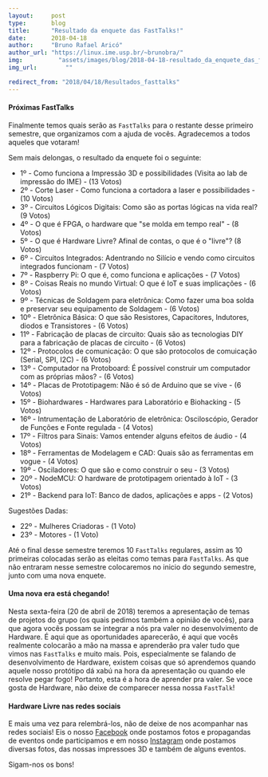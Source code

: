 ```yaml
---
layout:     post
type:       blog
title:      "Resultado da enquete das FastTalks!"
date:       2018-04-18
author:     "Bruno Rafael Aricó"
author_url: "https://linux.ime.usp.br/~brunobra/"
img: 	      "assets/images/blog/2018-04-18-resultado_da_enquete_das_fasttalks/check.jpg"
img_url: 		""

redirect_from: "2018/04/18/Resultados_fasttalks"
---
```


#### Próximas FastTalks

Finalmente temos quais serão as `FastTalks` para o restante desse primeiro semestre, que organizamos com a ajuda de vocês. Agradecemos a todos aqueles que votaram!

Sem mais delongas, o resultado da enquete foi o seguinte:

- 1º - Como funciona a Impressão 3D e possibilidades (Visita ao lab de impressão do IME) - (13 Votos)
- 2º - Corte Laser - Como funciona a cortadora a laser e possibilidades - (10 Votos)
- 3º - Circuitos Lógicos Digitais: Como são as portas lógicas na vida real? (9 Votos)
- 4º - O que é FPGA, o hardware que "se molda em tempo real" - (8 Votos)
- 5º - O que é Hardware Livre? Afinal de contas, o que é o "livre"? (8 Votos)
- 6º - Circuitos Integrados: Adentrando no Silício e vendo como circuitos integrados funcionam - (7 Votos)
- 7º - Raspberry Pi: O que é, como funciona e aplicações - (7 Votos)
- 8º - Coisas Reais no mundo Virtual: O que é IoT e suas implicações - (6 Votos)
- 9º - Técnicas de Soldagem para eletrônica: Como fazer uma boa solda e preservar seu equipamento de Soldagem - (6 Votos)
- 10º - Eletrônica Básica: O que são Resistores, Capacitores, Indutores, diodos e Transistores - (6 Votos)
- 11º - Fabricação de placas de circuito: Quais são as tecnologias DIY para a fabricação de placas de circuito - (6 Votos)
- 12º - Protocolos de comunicação: O que são protocolos de comuicação (Serial, SPI, I2C) - (6 Votos)
- 13º - Computador na Protoboard: É possível construir um computador com as próprias mãos? - (6 Votos)
- 14º - Placas de Prototipagem: Não é só de Arduino que se vive - (6 Votos)
- 15º - Biohardwares - Hardwares para Laboratório e Biohacking - (5 Votos)
- 16º - Intrumentação de Laboratório de eletrônica: Osciloscópio, Gerador de Funções e Fonte regulada - (4 Votos)
- 17º - Filtros para Sinais: Vamos entender alguns efeitos de áudio - (4 Votos)
- 18º - Ferramentas de Modelagem e CAD: Quais são as ferramentas em vogue - (4 Votos)
- 19º - Osciladores: O que são e como construir o seu - (3 Votos)
- 20º - NodeMCU: O hardware de prototipagem orientado à IoT - (3 Votos)
- 21º - Backend para IoT: Banco de dados, aplicações e apps - (2 Votos)

Sugestões Dadas:
- 22º - Mulheres Criadoras - (1 Voto)
- 23º - Motores - (1 Voto)

Até o final desse semestre teremos 10 `FastTalks` regulares, assim as 10 primeiras colocadas serão as eleitas como temas para `FastTalks`. As que não entraram nesse semestre colocaremos no inicio do segundo semestre, junto com uma nova enquete.

#### Uma nova era está chegando!
Nesta sexta-feira (20 de abril de 2018) teremos a apresentação de temas de projetos do grupo (os quais pedimos também a opinião de vocês), para que agora vocês possam se integrar a nós pra valer no desenvolvimento de Hardware.
É aqui que as oportunidades aparecerão, é aqui que vocês realmente colocarão a mão na massa e aprenderão pra valer tudo que vimos nas `FastTalks` e muito mais. Pois, especialmente se falando de desenvolvimento de Hardware, existem coisas que só aprendemos quando aquele nosso protótipo dá xabú na hora da apresentação ou quando ele resolve pegar fogo!
Portanto, esta é a hora de aprender pra valer. Se voce gosta de Hardware, não deixe de comparecer nessa nossa `FastTalk`!

#### Hardware Livre nas redes sociais
E mais uma vez para relembrá-los, não de deixe de nos acompanhar nas redes sociais!
Eis o nosso [Facebook](https://www.facebook.com/Hardwarelivreusp/) onde postamos fotos e propagandas de eventos onde participamos e em nosso [Instagram](https://www.instagram.com/hardwarelivreusp/) onde postamos diversas fotos, das nossas impressoes 3D e também de alguns eventos.

Sigam-nos os bons!
